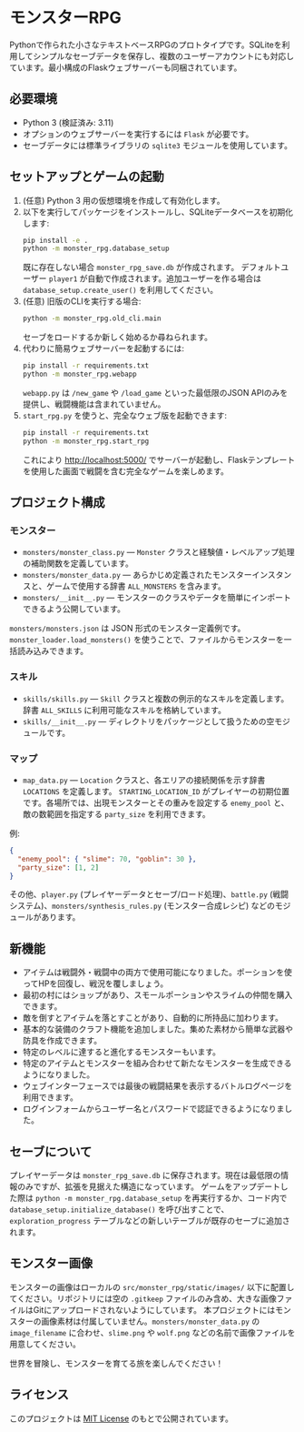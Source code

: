 # モンスターRPG

Pythonで作られた小さなテキストベースRPGのプロトタイプです。SQLiteを利用してシンプルなセーブデータを保存し、複数のユーザーアカウントにも対応しています。最小構成のFlaskウェブサーバーも同梱されています。

## 必要環境
- Python 3 (検証済み: 3.11)
- オプションのウェブサーバーを実行するには `Flask` が必要です。
- セーブデータには標準ライブラリの `sqlite3` モジュールを使用しています。

## セットアップとゲームの起動
1. (任意) Python 3 用の仮想環境を作成して有効化します。
2. 以下を実行してパッケージをインストールし、SQLiteデータベースを初期化します:
   ```bash
   pip install -e .
   python -m monster_rpg.database_setup
   ```
   既に存在しない場合 `monster_rpg_save.db` が作成されます。
   デフォルトユーザー `player1` が自動で作成されます。追加ユーザーを作る場合は `database_setup.create_user()` を利用してください。
3. (任意) 旧版のCLIを実行する場合:
   ```bash
   python -m monster_rpg.old_cli.main
   ```
   セーブをロードするか新しく始めるか尋ねられます。
4. 代わりに簡易ウェブサーバーを起動するには:
   ```bash
   pip install -r requirements.txt
   python -m monster_rpg.webapp
   ```
   `webapp.py` は `/new_game` や `/load_game` といった最低限のJSON APIのみを提供し、戦闘機能は含まれていません。
5. `start_rpg.py` を使うと、完全なウェブ版を起動できます:
   ```bash
   pip install -r requirements.txt
   python -m monster_rpg.start_rpg
   ```
   これにより <http://localhost:5000/> でサーバーが起動し、Flaskテンプレートを使用した画面で戦闘を含む完全なゲームを楽しめます。

## プロジェクト構成

### モンスター
- `monsters/monster_class.py` — `Monster` クラスと経験値・レベルアップ処理の補助関数を定義しています。
- `monsters/monster_data.py` — あらかじめ定義されたモンスターインスタンスと、ゲームで使用する辞書 `ALL_MONSTERS` を含みます。
- `monsters/__init__.py` — モンスターのクラスやデータを簡単にインポートできるよう公開しています。

`monsters/monsters.json` は JSON 形式のモンスター定義例です。`monster_loader.load_monsters()` を使うことで、ファイルからモンスターを一括読み込みできます。

### スキル
- `skills/skills.py` — `Skill` クラスと複数の例示的なスキルを定義します。辞書 `ALL_SKILLS` に利用可能なスキルを格納しています。
- `skills/__init__.py` — ディレクトリをパッケージとして扱うための空モジュールです。

### マップ
- `map_data.py` — `Location` クラスと、各エリアの接続関係を示す辞書 `LOCATIONS` を定義します。 `STARTING_LOCATION_ID` がプレイヤーの初期位置です。各場所では、出現モンスターとその重みを設定する `enemy_pool` と、敵の数範囲を指定する `party_size` を利用できます。

例:

```json
{
  "enemy_pool": { "slime": 70, "goblin": 30 },
  "party_size": [1, 2]
}
```

その他、`player.py` (プレイヤーデータとセーブ/ロード処理)、`battle.py` (戦闘システム)、`monsters/synthesis_rules.py` (モンスター合成レシピ) などのモジュールがあります。

## 新機能
- アイテムは戦闘外・戦闘中の両方で使用可能になりました。ポーションを使ってHPを回復し、戦況を覆しましょう。
- 最初の村にはショップがあり、スモールポーションやスライムの仲間を購入できます。
- 敵を倒すとアイテムを落とすことがあり、自動的に所持品に加わります。
- 基本的な装備のクラフト機能を追加しました。集めた素材から簡単な武器や防具を作成できます。
- 特定のレベルに達すると進化するモンスターもいます。
- 特定のアイテムとモンスターを組み合わせて新たなモンスターを生成できるようになりました。
- ウェブインターフェースでは最後の戦闘結果を表示するバトルログページを利用できます。
- ログインフォームからユーザー名とパスワードで認証できるようになりました。

## セーブについて
プレイヤーデータは `monster_rpg_save.db` に保存されます。現在は最低限の情報のみですが、拡張を見据えた構造になっています。
ゲームをアップデートした際は `python -m monster_rpg.database_setup` を再実行するか、コード内で `database_setup.initialize_database()` を呼び出すことで、`exploration_progress` テーブルなどの新しいテーブルが既存のセーブに追加されます。

## モンスター画像
モンスターの画像はローカルの `src/monster_rpg/static/images/` 以下に配置してください。リポジトリには空の `.gitkeep` ファイルのみ含め、大きな画像ファイルはGitにアップロードされないようにしています。
本プロジェクトにはモンスターの画像素材は付属していません。`monsters/monster_data.py` の `image_filename` に合わせ、`slime.png` や `wolf.png` などの名前で画像ファイルを用意してください。

世界を冒険し、モンスターを育てる旅を楽しんでください！

## ライセンス
このプロジェクトは [MIT License](../LICENSE) のもとで公開されています。

